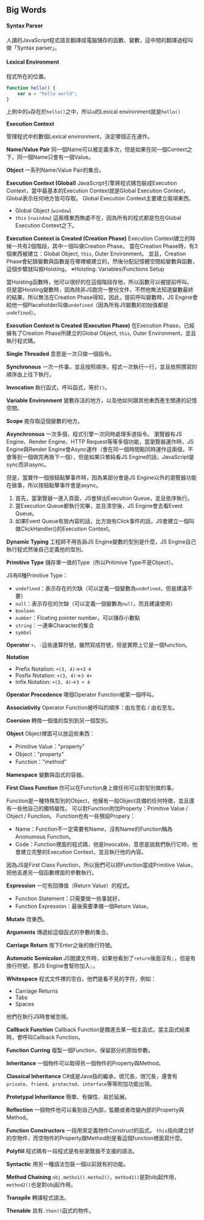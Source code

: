 ## Big Words

#### Syntax Parser

人讀的JavaScript程式語言翻譯成電腦儲存的函數、變數，這中間的翻譯過程叫做「Syntax parser」。

#### Lexical Environment

程式所在的位置。

```js
function hello() {
    var a = "hello world";
}
```

上例中的`a`存在於`hello()`之中，所以`a`的Lexical environment就是`hello()`
 

**Execution Context**

管理程式中的數個Lexical environment，決定哪個正在運作。

**Name/Value Pair**
同一個Name可以被定義多次，但是如果在同一個Context之下，同一個Name只會有一個Value。

**Object**
一系列Name/Value Pair的集合。

**Execution Context (Global)**
JavaScript引擎將程式碼包裝成Execution Context，當中最基本的Execution Context就是Global Execution Context，Global表示任何地方皆可存取。
Global Execution Context主要建立兩項東西。
* Global Object (`window`)
* `this` (=`window`)
這兩樣東西無處不在，因為所有的程式都是包在Global Execution Context之下。

**Execution Context is Created (Creation Phase)**
Execution Context建立的時候一共有2個階段，其中一個叫做Creation Phase。
當在Creation Phase時，有3個東西被建立：Global Object, `this`, Outer Environment。
並且，Creation Phase會紀錄變數與函數是在哪裡被建立的，然後分配記憶體空間給變數與函數，這個步驟就叫做Hoisting。
※Hoisting: Variables/Functions Setup

當Hoisting函數時，他可以很好的在這個階段存他，所以函數可以被提前呼叫。
但是當Hoisting變數時，因為除非JS跑完一整份文件，不然他無法知道變數最終的結果，所以無法在Creation Phase得知，因此，提前呼叫變數時，JS Engine會給他一個Placeholder叫做`undefined`（因為所有JS變數的初始值都是`undefined`）。

**Execution Context is Created (Execution Phase)**
在Execution Phase，已經擁有了Creation Phase所建立的Global Object, `this`, Outer Environment，並且執行程式碼。

**Single Threaded**
意思是一次只做一個指令。

**Synchronous**
一次一件事，並且按照順序。程式一次執行一行，並且依照撰寫的順序由上往下執行。

**Invocation**
執行函式，呼叫函式，等於`()`。

**Variable Environment**
變數存活的地方，以及他如何跟其他東西產生關連的記憶空間。

**Scope**
能存取這個變數的地方。

**Asynchronous**
一次多個，程式引擎一次同時處理多道指令。
瀏覽器有JS Engine、Render Engine、HTTP Request等等多個功能，當瀏覽器運作時，JS Engine與Render Engine會Async運作（會在同一個時間點同時運作這兩個，不會等到一個做完再換下一個），但是如果只單純看JS Engine的話，JavaScript是sync而非async。

但是，當實作一個按鈕點擊事件時，因為某部分會是JS Engine以外的瀏覽器功能在做事，所以按鈕點擊事件會是async。
1. 首先，當瀏覽器一進入頁面，JS會排出Execution Queue，並且依序執行。
2. 當Execution Queue都執行完畢，並且清空後，JS Engine會去看Event Queue。
3. 如果Event Queue有放內容的話，比方說有Click事件的話，JS會建立一個叫做ClickHandler()的Execution Context。

**Dynamic Typing**
工程師不用告訴JS Engine變數的型別是什麼，JS Engine自己執行程式然後自己定義他的型別。

**Primitive Type**
儲存單一值的Type（所以Pritimive Type不是Object）。

JS有6種Primitive Type：
* `undefined`：表示存在的欠缺（可以定義一個變數為`undefined`，但是建議不要）
* `null`：表示存在的欠缺（可以定義一個變數為`null`，而且建議使用）
* `boolean`
* `number`：Floating pointer number，可以儲存小數點
* `string`：一連串Character的集合
* `symbol`

**Operator**
`+`、`-`這些運算符號，雖然寫成符號，但是實際上它是一個function。

**Notation**
* Prefix Notation: `+(3, 4)`→`+3 4`
* Posfix Notation: `+(3, 4)`→`3 4+`
* Infix Notation: `+(3, 4)`→`3 + 4`

**Operator Procedence**
哪個Operator Function被第一個呼叫。

**Associativity**
Operator Function被呼叫的順序：由左至右 / 由右至左。

**Coersion**
轉換一個值的型別到另一個型別。

**Object**
Object裡面可以放這些東西：
* Primitive Value："property"
* Object："property"
* Function："method"

**Namespace**
變數與函式的容器。

**First Class Function**
你可以在Function身上做任何可以對型別做的事。

Function是一種特殊型別的Object，他擁有一般Object具備的任何特徵，並且還有一些他自己的獨特屬性。
可以對Function附加Property：Primitive Value / Object / Function。
Function也有一些預設Propery：
* Name：Function不一定需要有Name，沒有Name的Function稱為Anonumous Function。
* Code：Function裡面的程式碼，他是Invocable，意思是說我們執行它時，他會建立完整的Execution Context，並且執行他的內容。

因為JS是First Class Function，所以我們可以把Function當成Primitive Value，把他丟進另一個函數裡面的參數執行。

**Expression**
一坨有回傳值（Return Value）的程式。

* Function Statement：只需要做一些事就好。
* Function Expression：最後需要準備一個Return Value。

**Mutate**
改東西。

**Arguments**
傳遞給這個函式的參數的集合。

**Carriage Return**
按下Enter之後的換行符號。

**Automatic Semicolon**
JS閱讀文件時，如果他看到了`return`後面沒有`;`，但是有換行符號，那JS Engine會幫你加入`;`。

**Whitespace**
程式文件裡的空白，他們是看不見的字符，例如：
* Carriage Returns
* Tabs
* Spaces

他們在執行JS時會被忽視。

**Callback Function**
Callback Function是餵進去某一個主函式，當主函式結束時，會呼叫Callback Function。

**Function Curring**
複製一個Function，保留部分的原始參數。

**Inheritance**
一個物件可以取得另一個物件的Property與Method。

**Classical Inheritance**
C#或是Java指的繼承，很冗長，很冗長，還會有`private`、`friend`、`protected`、`interface`等等附加功能出現。

**Prototypal Inheritance**
簡單、有彈性、易於延展。

**Reflection**
一個物件他可以看到自己內部，監聽或者改變內部的Property與Method。

**Function Constructors**
一段用來定義物件Construct的函式。
`this`指向建立好的空物件，而空物件的Property跟Method則是看這個function裡面寫什麼。

**Polyfill**
程式碼有一段程式是有些瀏覽器不支援的語法。

**Syntactic**
用另一種語法包裝一個以前就有的功能。

**Method Chaining**
`obj.metho1().metho2()`，`method1()`是對obj起作用，`method2()`也是對obj起作用。

**Transpile**
轉譯程式語法。

**Thenable**
具有`.then()`函式的物件。